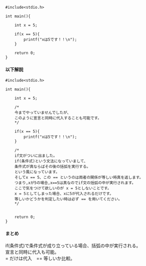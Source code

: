 ```
#include<stdio.h>

int main(){
	
	int x = 5;
	
	if(x == 5){
		printf("xは5です！！\n");
	}
	
	return 0;
}
```

#### 以下解説
```
#include<stdio.h>

int main(){
	
	int x = 5;

	/*
	今までやっていませんでしたが、
	このように宣言と同時に代入することも可能です。
	*/
	
	if(x == 5){
		printf("xは5です！！\n");
	}

	/*
	if文がついに出ました。
	if(条件式)という文法になっていまして、
	条件式が真ならばその後の括弧を実行する。
	という風になっています。
	そしてx == 5、この == というのは両者の関係が等しい時真を返します。
	つまり,xが5の場合,x==5は真なのでif文の括弧の中が実行されます。
	ここで気をつけて欲しいのが x = 5としないことです。
	x = 5としてしまった場合、xに5が代入されるだけです。
	等しいかどうかを判定したい時は必ず == を用いてください。
	*/
	
	
	return 0;
}
```
#### まとめ
if(条件式)で条件式が成り立っている場合、括弧の中が実行される。  
宣言と同時に代入も可能。  
 = だけは代入　== 等しいか比較。  
